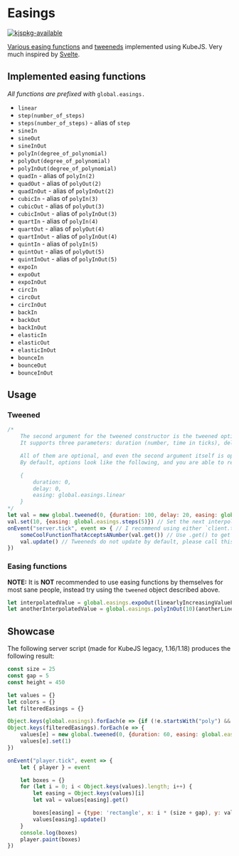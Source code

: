 # Easings

[![kjspkg-available](https://github-production-user-asset-6210df.s3.amazonaws.com/79367505/250114674-fb848719-d52e-471b-a6cf-2c0ea6729f1c.svg)](https://kjspkglookup.modernmodpacks.site/#easings)

[Various easing functions](https://easings.net) and [tweeneds](https://svelte.dev/docs/svelte/svelte-motion#tweened) implemented using KubeJS. Very much inspired by [Svelte](https://svelte.dev).

## Implemented easing functions

*All functions are prefixed with* `global.easings.`

* `linear`
* `step(number_of_steps)`
* `steps(number_of_steps)` - alias of `step`
* `sineIn`
* `sineOut`
* `sineInOut`
* `polyIn(degree_of_polynomial)`
* `polyOut(degree_of_polynomial)`
* `polyInOut(degree_of_polynomial)`
* `quadIn` - alias of `polyIn(2)`
* `quadOut` - alias of `polyOut(2)`
* `quadInOut` - alias of `polyInOut(2)`
* `cubicIn` - alias of `polyIn(3)`
* `cubicOut` - alias of `polyOut(3)`
* `cubicInOut` - alias of `polyInOut(3)`
* `quartIn` - alias of `polyIn(4)`
* `quartOut` - alias of `polyOut(4)`
* `quartInOut` - alias of `polyInOut(4)`
* `quintIn` - alias of `polyIn(5)`
* `quintOut` - alias of `polyOut(5)`
* `quintInOut` - alias of `polyInOut(5)`
* `expoIn`
* `expoOut`
* `expoInOut`
* `circIn`
* `circOut`
* `circInOut`
* `backIn`
* `backOut`
* `backInOut`
* `elasticIn`
* `elasticOut`
* `elasticInOut`
* `bounceIn`
* `bounceOut`
* `bounceInOut`

## Usage

### Tweened

```js
/*
    The second argument for the tweened constructor is the tweened options.
    It supports three parameters: duration (number, time in ticks), delay (number, time in ticks), and easing (easing function, see section above for the list).

    All of them are optional, and even the second argument itself is optional.
    By default, options look like the following, and you are able to replace parts of them:

    {
        duration: 0,
        delay: 0,
        easing: global.easings.linear
    }
*/
let val = new global.tweened(0, {duration: 100, delay: 20, easing: global.easings.sineOut})
val.set(10, {easing: global.easings.steps(5)}) // Set the next interpolated value, the second argument can take in option overrides if you need to replace them for just one set. Otherwise - reinitiate the tweened.
onEvent("server.tick", event => { // I recommend using either `client.tick`, `server.tick`, or forge's ViewportEvent to update the tweeneds; you can also try using other events ending in `.tick`, but I wouldn't recommend using anything else
    someCoolFunctionThatAcceptsANumber(val.get()) // Use .get() to get the actual number value of the tweened
    val.update() // Tweeneds do not update by default, please call this function every tick
})
```

### Easing functions

**NOTE:** It is **NOT** recommended to use easing functions by themselves for most sane people, instead try using the `tweened` object described above.

```js
let interpolatedValue = global.easings.expoOut(linearlyIncreasingValueFromZeroToOne) // List of easing funcitions available in the section above
let anotherInterpolatedValue = global.easings.polyInOut(10)(anotherLinearlyIncreasingValueFromZeroToOne)
```

## Showcase

The following server script (made for KubeJS legacy, 1.16/1.18) produces the following result:

```js
const size = 25
const gap = 5
const height = 450

let values = {}
let colors = {}
let filteredEasings = {}

Object.keys(global.easings).forEach(e => {if (!e.startsWith("poly") && !e.startsWith("step")) filteredEasings[e] = global.easings[e]})
Object.keys(filteredEasings).forEach(e => {
    values[e] = new global.tweened(0, {duration: 60, easing: global.easings[e]})
    values[e].set(1)
})

onEvent("player.tick", event => {
    let { player } = event

    let boxes = {}
    for (let i = 0; i < Object.keys(values).length; i++) {
        let easing = Object.keys(values)[i]
        let val = values[easing].get()

        boxes[easing] = {type: 'rectangle', x: i * (size + gap), y: val * height, w: size, h: size, color: "#FFFFFF"}
        values[easing].update()
    }
    console.log(boxes)
    player.paint(boxes)
})
```


